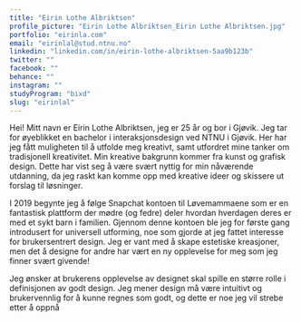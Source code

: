 ```yaml
---
title: "Eirin Lothe Albriktsen"
profile_picture: "Eirin Lothe Albriktsen_Eirin Lothe Albriktsen.jpg"
portfolio: "eirinla.com"
email: "eirinlal@stud.ntnu.no"
linkedin: "linkedin.com/in/eirin-lothe-albriktsen-5aa9b123b"
twitter: ""
facebook: ""
behance: ""
instagram: ""
studyProgram: "bixd"
slug: "eirinlal"
---
```


Hei! Mitt navn er Eirin Lothe Albriktsen, jeg er 25 år og bor i Gjøvik. Jeg tar for øyeblikket en bachelor i interaksjonsdesign ved NTNU i Gjøvik. Her har jeg fått muligheten til å utfolde meg kreativt, samt utfordret mine tanker om tradisjonell kreativitet. Min kreative bakgrunn kommer fra kunst og grafisk design. Dette har vist seg å være svært nyttig for min nåværende utdanning, da jeg raskt kan komme opp med kreative ideer og skissere ut forslag til løsninger.

I 2019 begynte jeg å følge Snapchat kontoen til Løvemammaene som er en fantastisk plattform der mødre (og fedre) deler hvordan hverdagen deres er med et sykt barn i familien. Gjennom denne kontoen ble jeg for første gang introdusert for universell utforming, noe som gjorde at jeg fattet interesse for brukersentrert design. Jeg er vant med å skape estetiske kreasjoner, men det å designe for andre har vært en ny opplevelse for meg som jeg finner svært givende!

Jeg ønsker at brukerens opplevelse av designet skal spille en større rolle i definisjonen av godt design. Jeg mener design må være intuitivt og brukervennlig for å kunne regnes som godt, og dette er noe jeg vil strebe etter å oppnå
